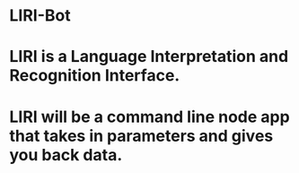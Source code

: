 # LIRI-Bot
# LIRI is a Language Interpretation and Recognition Interface. 
# LIRI will be a command line node app that takes in parameters and gives you back data.
